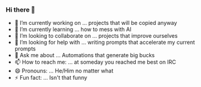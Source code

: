 ### Hi there 👋

- 🔭 I’m currently working on ... projects that will be copied anyway
- 🌱 I’m currently learning ... how to mess with AI
- 👯 I’m looking to collaborate on ... projects that improve ourselves
- 🤔 I’m looking for help with ... writing prompts that accelerate my current prompts
- 💬 Ask me about ... Automations that generate big bucks
- 📫 How to reach me: ... at someday you reached me best on IRC
- 😄 Pronouns: ... He/Him no matter what
- ⚡ Fun fact: ... Isn't that funny
